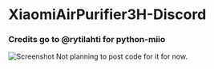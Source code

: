 # XiaomiAirPurifier3H-Discord
### Credits go to @rytilahti for python-miio
![Screenshot](https://cdn.discordapp.com/attachments/972231185960947732/972231650547228692/unknown.png)
Not planning to post code for it for now.
